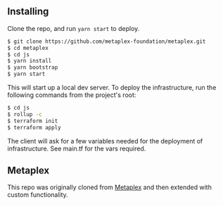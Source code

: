 ## Installing

Clone the repo, and run `yarn start` to deploy.

```bash
$ git clone https://github.com/metaplex-foundation/metaplex.git
$ cd metaplex
$ cd js
$ yarn install
$ yarn bootstrap
$ yarn start
```

This will start up a local dev server. To deploy the infrastructure, run the following commands from the project's root:
```bash
$ cd js
$ rollup -c
$ terraform init
$ terraform apply
```

The client will ask for a few variables needed for the deployment of infrastructure. See main.tf for the vars required.

## Metaplex

This repo was originally cloned from [Metaplex](https://github.com/metaplex-foundation/metaplex) and then extended with custom functionality.